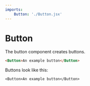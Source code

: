 ```yaml
---
imports:
    Button: './Button.jsx'
---
```


Button
====

The button component creates buttons.

```html
<Button>An example button</Button>
```

Buttons look like this:

```render html
<Button>An example button</Button>
```
